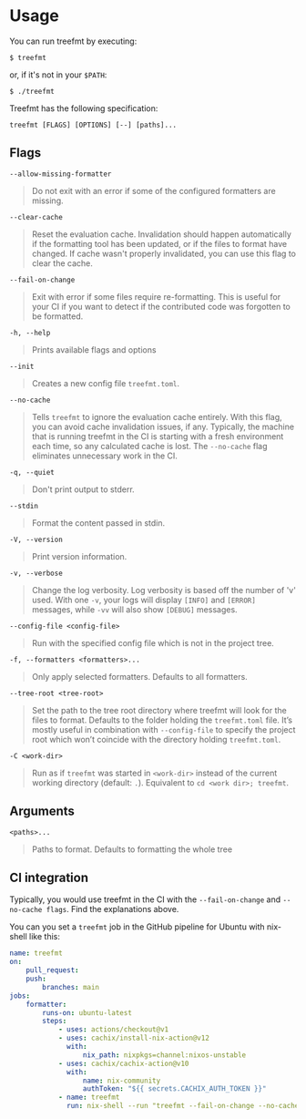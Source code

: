 # Usage

You can run treefmt by executing:

`$ treefmt`

or, if it's not in your `$PATH`:

`$ ./treefmt`

Treefmt has the following specification:

```
treefmt [FLAGS] [OPTIONS] [--] [paths]...
```

## Flags

`--allow-missing-formatter`

> Do not exit with an error if some of the configured formatters are missing.

`--clear-cache`

> Reset the evaluation cache. Invalidation should happen automatically if the formatting tool has been updated, or if the files to format have changed. If cache wasn't properly invalidated, you can use this flag to clear the cache.

`--fail-on-change`

> Exit with error if some files require re-formatting. This is useful for your CI if you want to detect if the contributed code was forgotten to be formatted.

`-h, --help`

> Prints available flags and options

`--init`

> Creates a new config file `treefmt.toml`.

`--no-cache`

> Tells `treefmt` to ignore the evaluation cache entirely. With this flag, you can avoid cache invalidation issues, if any. Typically, the machine that is running treefmt in the CI is starting with a fresh environment each time, so any calculated cache is lost. The `--no-cache` flag eliminates unnecessary work in the CI.

`-q, --quiet`

> Don't print output to stderr.

`--stdin`

> Format the content passed in stdin.

`-V, --version`

> Print version information.

`-v, --verbose`

> Change the log verbosity. Log verbosity is based off the number of 'v' used. With one `-v`, your logs will display `[INFO]` and `[ERROR]` messages, while `-vv` will also show `[DEBUG]` messages.

`--config-file <config-file>`

> Run with the specified config file which is not in the project tree.

`-f, --formatters <formatters>...`

> Only apply selected formatters. Defaults to all formatters.

`--tree-root <tree-root>`

> Set the path to the tree root directory where treefmt will look for the files to format. Defaults to the folder holding the `treefmt.toml` file. It’s mostly useful in combination with `--config-file` to specify the project root which won’t coincide with the directory holding `treefmt.toml`.

`-C <work-dir>`

> Run as if `treefmt` was started in `<work-dir>` instead of the current working directory (default: `.`). Equivalent to `cd <work dir>; treefmt`.

## Arguments

`<paths>...`

> Paths to format. Defaults to formatting the whole tree

## CI integration

Typically, you would use treefmt in the CI with the `--fail-on-change` and `--no-cache flags`. Find the explanations above.

You can you set a `treefmt` job in the GitHub pipeline for Ubuntu with nix-shell like this:

```yaml
name: treefmt
on:
    pull_request:
    push:
        branches: main
jobs:
    formatter:
        runs-on: ubuntu-latest
        steps:
            - uses: actions/checkout@v1
            - uses: cachix/install-nix-action@v12
              with:
                  nix_path: nixpkgs=channel:nixos-unstable
            - uses: cachix/cachix-action@v10
              with:
                  name: nix-community
                  authToken: "${{ secrets.CACHIX_AUTH_TOKEN }}"
            - name: treefmt
              run: nix-shell --run "treefmt --fail-on-change --no-cache"
```
